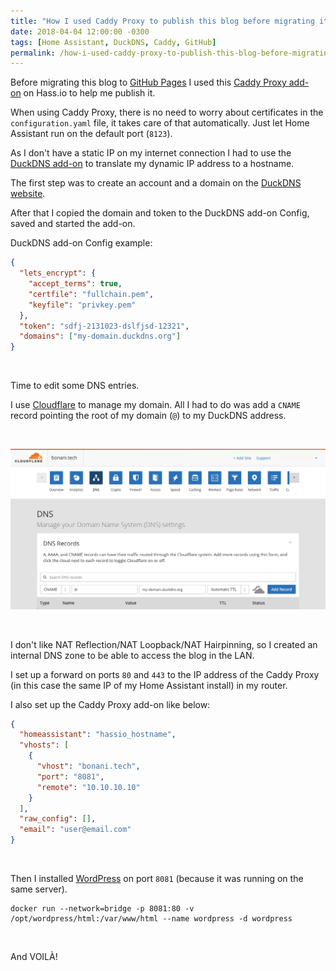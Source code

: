 ```yaml
---
title: "How I used Caddy Proxy to publish this blog before migrating it to GitHub Pages"
date: 2018-04-04 12:00:00 -0300
tags: [Home Assistant, DuckDNS, Caddy, GitHub]
permalink: /how-i-used-caddy-proxy-to-publish-this-blog-before-migrating-it-to-github-pages/
---
```

<!-- markdownlint-disable html -->
Before migrating this blog to [GitHub Pages](https://pages.github.com) I used this [Caddy Proxy add-on](https://github.com/bestlibre/hassio-addons/tree/master/caddy_proxy) on Hass.io to help me publish it.

When using Caddy Proxy, there is no need to worry about certificates in the `configuration.yaml` file, it takes care of that automatically. Just let Home Assistant run on the default port \(`8123`\).

As I don't have a static IP on my internet connection I had to use the [DuckDNS add-on](https://www.home-assistant.io/addons/duckdns/) to translate my dynamic IP address to a hostname.

The first step was to create an account and a domain on the [DuckDNS website](https://www.duckdns.org).

After that I copied the domain and token to the DuckDNS add-on Config, saved and started the add-on.

DuckDNS add-on Config example:  

```json
{
  "lets_encrypt": {
    "accept_terms": true,
    "certfile": "fullchain.pem",
    "keyfile": "privkey.pem"
  },
  "token": "sdfj-2131023-dslfjsd-12321",
  "domains": ["my-domain.duckdns.org"]
}
```

<br />

Time to edit some DNS entries.  

I use [Cloudflare](https://www.cloudflare.com) to manage my domain. All I had to do was add a `CNAME` record pointing the root of my domain \(`@`\) to my DuckDNS address.

<br />

![Cloudflare](/assets/img/cloudflare.jpg)

<br />

I don't like NAT Reflection/NAT Loopback/NAT Hairpinning, so I created an internal DNS zone to be able to access the blog in the LAN.

I set up a forward on ports `80` and `443` to the IP address of the Caddy Proxy \(in this case the same IP of my Home Assistant install\) in my router.

I also set up the Caddy Proxy add-on like below:  

```json
{
  "homeassistant": "hassio_hostname",
  "vhosts": [
    {
      "vhost": "bonani.tech",
      "port": "8081",
      "remote": "10.10.10.10"
    }
  ],
  "raw_config": [],
  "email": "user@email.com"
}
```

<br />

Then I installed [WordPress](https://hub.docker.com/_/wordpress/) on port `8081` \(because it was running on the same server\).

```shell
docker run --network=bridge -p 8081:80 -v /opt/wordpress/html:/var/www/html --name wordpress -d wordpress
```

<br />

And VOILÀ!
